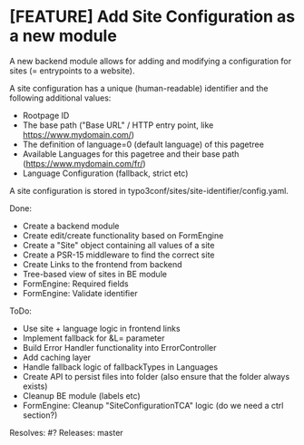 # [FEATURE] Add Site Configuration as a new module

A new backend module allows for adding and modifying a configuration for sites
(= entrypoints to a website).

A site configuration has a unique (human-readable) identifier and the following
additional values:

- Rootpage ID
- The base path ("Base URL" / HTTP entry point, like https://www.mydomain.com/)
- The definition of language=0 (default language) of this pagetree
- Available Languages for this pagetree and their base path (https://www.mydomain.com/fr/)
- Language Configuration (fallback, strict etc)

A site configuration is stored in typo3conf/sites/site-identifier/config.yaml.

Done:
- Create a backend module
- Create edit/create functionality based on FormEngine
- Create a "Site" object containing all values of a site
- Create a PSR-15 middleware to find the correct site
- Create Links to the frontend from backend
- Tree-based view of sites in BE module
- FormEngine: Required fields
- FormEngine: Validate identifier

ToDo:
- Use site + language logic in frontend links
- Implement fallback for &L= parameter
- Build Error Handler functionality into ErrorController
- Add caching layer
- Handle fallback logic of fallbackTypes in Languages
- Create API to persist files into folder (also ensure that the folder always exists)
- Cleanup BE module (labels etc)
- FormEngine: Cleanup "SiteConfigurationTCA" logic (do we need a ctrl section?)

Resolves: #?
Releases: master